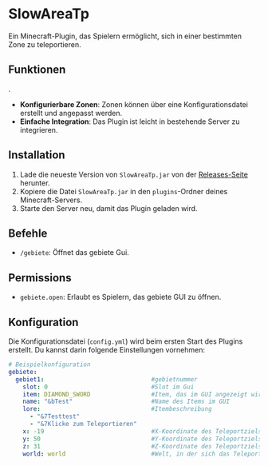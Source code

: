 # SlowAreaTp

Ein Minecraft-Plugin, das Spielern ermöglicht, sich in einer bestimmten Zone zu teleportieren.

## Funktionen
.
- **Konfigurierbare Zonen**: Zonen können über eine Konfigurationsdatei erstellt und angepasst werden.
- **Einfache Integration**: Das Plugin ist leicht in bestehende Server zu integrieren.

## Installation

1. Lade die neueste Version von `SlowAreaTp.jar` von der [Releases-Seite](https://github.com/Kiritosky/SlowAreaTp/releases) herunter.
2. Kopiere die Datei `SlowAreaTp.jar` in den `plugins`-Ordner deines Minecraft-Servers.
3. Starte den Server neu, damit das Plugin geladen wird.

## Befehle

- `/gebiete`: Öffnet das gebiete Gui.

## Permissions

- `gebiete.open`: Erlaubt es Spielern, das gebiete GUI zu öffnen.

## Konfiguration

Die Konfigurationsdatei (`config.yml`) wird beim ersten Start des Plugins erstellt. Du kannst darin folgende Einstellungen vornehmen:

```yaml
# Beispielkonfiguration
gebiete:
  gebiet1:                              #gebietnummer
    slot: 0                             #Slot im Gui
    item: DIAMOND_SWORD                 #Item, das im GUI angezeigt wird
    name: "&bTest"                      #Name des Items im GUI
    lore:                               #Itembeschreibung
      - "&7Testtest"
      - "&7Klicke zum Teleportieren"
    x: -19                              #X-Koordinate des Teleportziels
    y: 50                               #Y-Koordinate des Teleportziels
    z: 31                               #Z-Koordinate des Teleportziels
    world: world                        #Welt, in der sich das Teleportziel befindet

```
